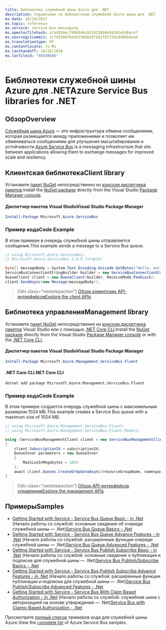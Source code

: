 ```yaml
---
title: Библиотеки служебной шины Azure для .NET
description: Справочник по библиотекам служебной Azure шины для .NET
ms.date: 10/19/2017
ms.topic: reference
ms.service: service-bus-messaging
ms.openlocfilehash: a7a42b8ec788b944cb519218b0e5b201e5d6ac4f
ms.sourcegitcommit: 1cf4550df8ed3236d838f561f6177d14d89b5e44
ms.translationtype: HT
ms.contentlocale: ru-RU
ms.lasthandoff: 10/16/2018
ms.locfileid: "49348046"
---
```

# <a name="azure-service-bus-libraries-for-net"></a><span data-ttu-id="b1d98-103">Библиотеки служебной шины Azure для .NET</span><span class="sxs-lookup"><span data-stu-id="b1d98-103">Azure Service Bus libraries for .NET</span></span>

## <a name="overview"></a><span data-ttu-id="b1d98-104">Обзор</span><span class="sxs-lookup"><span data-stu-id="b1d98-104">Overview</span></span>

<span data-ttu-id="b1d98-105">[Служебная шина Azure](https://docs.microsoft.com/azure/service-bus-messaging/service-bus-messaging-overview) — это инфраструктура обмена сообщениями, которая размещается между приложениями и позволяет им обмениваться сообщениями для улучшения масштабирования и устойчивости.</span><span class="sxs-lookup"><span data-stu-id="b1d98-105">[Azure Service Bus](https://docs.microsoft.com/azure/service-bus-messaging/service-bus-messaging-overview) is a messaging infrastructure that sits between applications allowing them to exchange messages for improved scale and resiliency.</span></span>

## <a name="client-library"></a><span data-ttu-id="b1d98-106">Клиентская библиотека</span><span class="sxs-lookup"><span data-stu-id="b1d98-106">Client library</span></span>

<span data-ttu-id="b1d98-107">Установите [пакет NuGet](https://www.nuget.org/packages/Microsoft.Azure.ServiceBus) непосредственно из [консоли диспетчера пакетов][PackageManager].</span><span class="sxs-lookup"><span data-stu-id="b1d98-107">Install the [NuGet package](https://www.nuget.org/packages/Microsoft.Azure.ServiceBus) directly from the Visual Studio [Package Manager console][PackageManager].</span></span>

#### <a name="visual-studio-package-manager"></a><span data-ttu-id="b1d98-108">Диспетчер пакетов Visual Studio</span><span class="sxs-lookup"><span data-stu-id="b1d98-108">Visual Studio Package Manager</span></span>

```powershell
Install-Package Microsoft.Azure.ServiceBus
```

### <a name="code-example"></a><span data-ttu-id="b1d98-109">Пример кода</span><span class="sxs-lookup"><span data-stu-id="b1d98-109">Code Example</span></span>

<span data-ttu-id="b1d98-110">В этом примере в очередь служебной шины отправляется сообщение.</span><span class="sxs-lookup"><span data-stu-id="b1d98-110">This example sends a message to a Service Bus queue.</span></span>

```csharp
// using Microsoft.Azure.ServiceBus;
// Microsoft.Azure.ServiceBus 2.0.0 (stable)

byte[] messageBody = System.Text.Encoding.Unicode.GetBytes("Hello, world!");
ServiceBusConnectionStringBuilder builder = new ServiceBusConnectionStringBuilder(connectionString);
QueueClient client = new QueueClient(builder, ReceiveMode.PeekLock);
client.SendAsync(new Message(messageBody));
```

> [!div class="nextstepaction"]
> [<span data-ttu-id="b1d98-111">Обзор клиентских API-интерфейсов</span><span class="sxs-lookup"><span data-stu-id="b1d98-111">Explore the client APIs</span></span>](/dotnet/api/overview/azure/servicebus/client)


## <a name="management-library"></a><span data-ttu-id="b1d98-112">Библиотека управления</span><span class="sxs-lookup"><span data-stu-id="b1d98-112">Management library</span></span>

<span data-ttu-id="b1d98-113">Установите [пакет NuGet](https://www.nuget.org/packages/Microsoft.Azure.Management.ServiceBus.Fluent) непосредственно из [консоли диспетчера пакетов][PackageManager] Visual Studio или с помощью [.NET Core CLI][DotNetCLI].</span><span class="sxs-lookup"><span data-stu-id="b1d98-113">Install the [NuGet package](https://www.nuget.org/packages/Microsoft.Azure.Management.ServiceBus.Fluent) directly from the Visual Studio [Package Manager console][PackageManager] or with the [.NET Core CLI][DotNetCLI].</span></span>

#### <a name="visual-studio-package-manager"></a><span data-ttu-id="b1d98-114">Диспетчер пакетов Visual Studio</span><span class="sxs-lookup"><span data-stu-id="b1d98-114">Visual Studio Package Manager</span></span>

```powershell
Install-Package Microsoft.Azure.Management.ServiceBus.Fluent
```

#### <a name="net-core-cli"></a><span data-ttu-id="b1d98-115">.NET Core CLI</span><span class="sxs-lookup"><span data-stu-id="b1d98-115">.NET Core CLI</span></span>

```bash
dotnet add package Microsoft.Azure.Management.ServiceBus.Fluent
```

### <a name="code-example"></a><span data-ttu-id="b1d98-116">Пример кода</span><span class="sxs-lookup"><span data-stu-id="b1d98-116">Code Example</span></span>

<span data-ttu-id="b1d98-117">В этом примере создается очередь служебной шины с максимальным размером 1024 МБ.</span><span class="sxs-lookup"><span data-stu-id="b1d98-117">This example creates a Service Bus queue with a maximum size of 1024 MB.</span></span>

```csharp
// using Microsoft.Azure.Management.ServiceBus.Fluent;
// using Microsoft.Azure.Management.ServiceBus.Fluent.Models;

using (ServiceBusManagementClient client = new ServiceBusManagementClient(credentials))
{
    client.SubscriptionId = subscriptionId;
    QueueInner parameters = new QueueInner
    {
        MaxSizeInMegabytes = 1024
    };
    await client.Queues.CreateOrUpdateAsync(resourceGroupName, namespaceName, queueName, parameters);
}
```

> [!div class="nextstepaction"]
> [<span data-ttu-id="b1d98-118">Обзор API-интерфейсов управления</span><span class="sxs-lookup"><span data-stu-id="b1d98-118">Explore the management APIs</span></span>](/dotnet/api/overview/azure/servicebus/management)

## <a name="samples"></a><span data-ttu-id="b1d98-119">Примеры</span><span class="sxs-lookup"><span data-stu-id="b1d98-119">Samples</span></span>

- <span data-ttu-id="b1d98-120">[Getting Started with Service - Service Bus Queue Basic - in .Net](https://azure.microsoft.com/resources/samples/service-bus-dotnet-manage-queue-with-basic-features/) (Начало работы со службой: основные сведения об очереди служебной шины — .Net)</span><span class="sxs-lookup"><span data-stu-id="b1d98-120">[Service Bus Queue Basics - .Net](https://azure.microsoft.com/resources/samples/service-bus-dotnet-manage-queue-with-basic-features/)</span></span>
- <span data-ttu-id="b1d98-121">[Getting Started with Service - Service Bus Queue Advance Features - in .Net](https://azure.microsoft.com/resources/samples/service-bus-dotnet-manage-queue-with-advanced-features/) (Начало работы со службой: расширенные функции очереди служебной шины — .Net)</span><span class="sxs-lookup"><span data-stu-id="b1d98-121">[Service Bus Queue Advanced Features - .Net](https://azure.microsoft.com/resources/samples/service-bus-dotnet-manage-queue-with-advanced-features/)</span></span>
- <span data-ttu-id="b1d98-122">[Getting Started with Service - Service Bus Publish Subscribe Basic - in .Net](https://azure.microsoft.com/resources/samples/service-bus-dotnet-manage-publish-subscribe-with-basic-features/) (Начало работы со службой: основные сведения о публикации и подписке для служебной шины — .Net)</span><span class="sxs-lookup"><span data-stu-id="b1d98-122">[Service Bus Publish/Subscribe Basics - .Net](https://azure.microsoft.com/resources/samples/service-bus-dotnet-manage-publish-subscribe-with-basic-features/)</span></span>
- <span data-ttu-id="b1d98-123">[Getting Started with Service - Service Bus Publish Subscribe Advance Features - in .Net](https://azure.microsoft.com/resources/samples/service-bus-dotnet-manage-publish-subscribe-with-advanced-features/) (Начало работы со службой: расширенные функции публикации и подписки для служебной шины — .Net)</span><span class="sxs-lookup"><span data-stu-id="b1d98-123">[Service Bus Publish/Subscribe Advanced Features - .Net](https://azure.microsoft.com/resources/samples/service-bus-dotnet-manage-publish-subscribe-with-advanced-features/)</span></span>
- <span data-ttu-id="b1d98-124">[Getting Started with Service - Service Bus With Claim Based Authorization - in .Net](https://azure.microsoft.com/resources/samples/service-bus-dotnet-manage-with-claims-based-authorization/) (Начало работы со службой: служебная шина с авторизацией на основе утверждения — .Net)</span><span class="sxs-lookup"><span data-stu-id="b1d98-124">[Service Bus with Claims-Based Authorization - .Net](https://azure.microsoft.com/resources/samples/service-bus-dotnet-manage-with-claims-based-authorization/)</span></span>

<span data-ttu-id="b1d98-125">Просмотрите [полный список](https://azure.microsoft.com/resources/samples/?term=service+bus) примеров кода для служебной шины Azure.</span><span class="sxs-lookup"><span data-stu-id="b1d98-125">View the [complete list](https://azure.microsoft.com/resources/samples/?term=service+bus) of Azure Service Bus samples.</span></span>


[PackageManager]: https://docs.microsoft.com/nuget/tools/package-manager-console
[DotNetCLI]: https://docs.microsoft.com/dotnet/core/tools/dotnet-add-package

